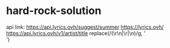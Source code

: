 # hard-rock-solution
api link: https://api.lyrics.ovh/suggest/summer
https://lyrics.ovh/
https://api.lyrics.ovh/v1/artist/title
replace(/(\r\n|\r|\n)/g, '<br>')